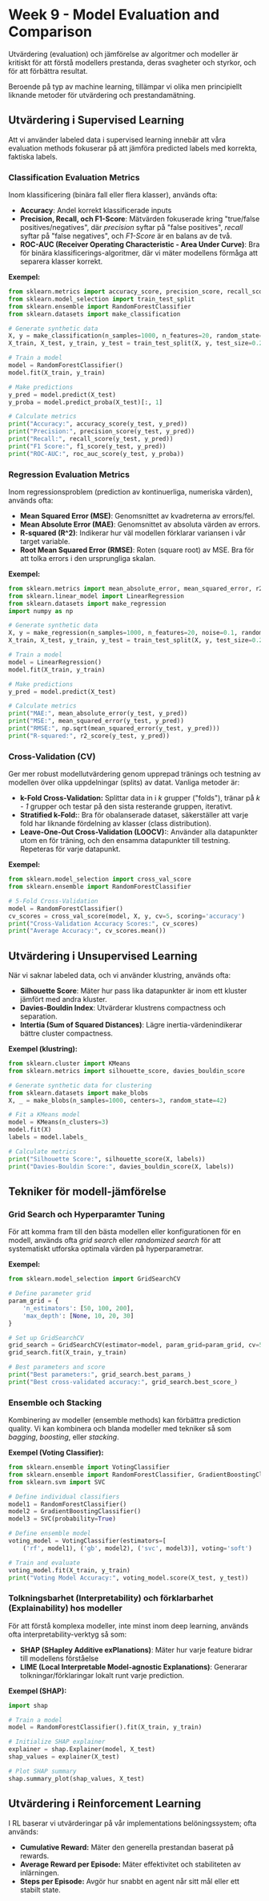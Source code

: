# Week 9 - Model Evaluation and Comparison

Utvärdering (evaluation) och jämförelse av algoritmer och modeller är kritiskt för att
förstå modellers prestanda, deras svagheter och styrkor, och för att förbättra resultat.

Beroende på typ av machine learning, tillämpar vi olika men principiellt liknande metoder för utvärdering och prestandamätning.

## Utvärdering i Supervised Learning

Att vi använder labeled data i supervised learning innebär att våra evaluation methods fokuserar på
att jämföra predicted labels med korrekta, faktiska labels.

### Classification Evaluation Metrics

Inom klassificering (binära fall eller flera klasser), används ofta:

- **Accuracy**: Andel korrekt klassificerade inputs
- **Precision, Recall, och F1-Score**: Mätvärden fokuserade kring "true/false positives/negatives", där *precision* syftar på "false positives", *recall* syftar på "false negatives", och *F1-Score* är en balans av de två.
- **ROC-AUC (Receiver Operating Characteristic - Area Under Curve)**: Bra för binära klassificerings-algoritmer, där vi mäter modellens förmåga att separera klasser korrekt.

**Exempel:**

```python
from sklearn.metrics import accuracy_score, precision_score, recall_score, f1_score, roc_auc_score
from sklearn.model_selection import train_test_split
from sklearn.ensemble import RandomForestClassifier
from sklearn.datasets import make_classification

# Generate synthetic data
X, y = make_classification(n_samples=1000, n_features=20, random_state=42)
X_train, X_test, y_train, y_test = train_test_split(X, y, test_size=0.2, random_state=42)

# Train a model
model = RandomForestClassifier()
model.fit(X_train, y_train)

# Make predictions
y_pred = model.predict(X_test)
y_proba = model.predict_proba(X_test)[:, 1]

# Calculate metrics
print("Accuracy:", accuracy_score(y_test, y_pred))
print("Precision:", precision_score(y_test, y_pred))
print("Recall:", recall_score(y_test, y_pred))
print("F1 Score:", f1_score(y_test, y_pred))
print("ROC-AUC:", roc_auc_score(y_test, y_proba))
```

### Regression Evaluation Metrics

Inom regressionsproblem (prediction av kontinuerliga, numeriska värden), används ofta:

- **Mean Squared Error (MSE)**: Genomsnittet av kvadreterna av errors/fel.
- **Mean Absolute Error (MAE)**: Genomsnittet av absoluta värden av errors.
- **R-squared (R^2)**: Indikerar hur väl modellen förklarar variansen i vår target variable.
- **Root Mean Squared Error (RMSE)**: Roten (square root) av MSE. Bra för att tolka errors i den ursprungliga skalan.

**Exempel:**

```python
from sklearn.metrics import mean_absolute_error, mean_squared_error, r2_score
from sklearn.linear_model import LinearRegression
from sklearn.datasets import make_regression
import numpy as np

# Generate synthetic data
X, y = make_regression(n_samples=1000, n_features=20, noise=0.1, random_state=42)
X_train, X_test, y_train, y_test = train_test_split(X, y, test_size=0.2, random_state=42)

# Train a model
model = LinearRegression()
model.fit(X_train, y_train)

# Make predictions
y_pred = model.predict(X_test)

# Calculate metrics
print("MAE:", mean_absolute_error(y_test, y_pred))
print("MSE:", mean_squared_error(y_test, y_pred))
print("RMSE:", np.sqrt(mean_squared_error(y_test, y_pred)))
print("R-squared:", r2_score(y_test, y_pred))
```

### Cross-Validation (CV)

Ger mer robust modellutvärdering genom upprepad tränings och testning av modellen över olika uppdelningar (splits) av datat.
Vanliga metoder är:

- **k-Fold Cross-Validation:** Splittar data in i *k* grupper ("folds"), tränar på *k - 1* grupper och testar på den sista resterande gruppen, iterativt.
- **Stratified k-Fold:**: Bra för obalanserade dataset, säkerställer att varje fold har liknande fördelning av klasser (class distribution).
- **Leave-One-Out Cross-Validation (LOOCV):**: Använder alla datapunkter utom en för träning, och den ensamma datapunkter till testning. Repeteras för varje datapunkt.

**Exempel:**

```python
from sklearn.model_selection import cross_val_score
from sklearn.ensemble import RandomForestClassifier

# 5-Fold Cross-Validation
model = RandomForestClassifier()
cv_scores = cross_val_score(model, X, y, cv=5, scoring='accuracy')
print("Cross-Validation Accuracy Scores:", cv_scores)
print("Average Accuracy:", cv_scores.mean())
```

## Utvärdering i Unsupervised Learning

När vi saknar labeled data, och vi använder klustring, används ofta:

- **Silhouette Score**: Mäter hur pass lika datapunkter är inom ett kluster jämfört med andra kluster.
- **Davies-Bouldin Index**: Utvärderar klustrens compactness och separation.
- **Intertia (Sum of Squared Distances)**: Lägre inertia-värdenindikerar bättre cluster compactness.

**Exempel (klustring):**

```python
from sklearn.cluster import KMeans
from sklearn.metrics import silhouette_score, davies_bouldin_score

# Generate synthetic data for clustering
from sklearn.datasets import make_blobs
X, _ = make_blobs(n_samples=1000, centers=3, random_state=42)

# Fit a KMeans model
model = KMeans(n_clusters=3)
model.fit(X)
labels = model.labels_

# Calculate metrics
print("Silhouette Score:", silhouette_score(X, labels))
print("Davies-Bouldin Score:", davies_bouldin_score(X, labels))
```

## Tekniker för modell-jämförelse

### Grid Search och Hyperparamter Tuning

För att komma fram till den bästa modellen eller konfigurationen för en modell, används ofta *grid search* eller *randomized search* för att systematiskt utforska optimala värden på hyperparametrar.

**Exempel:**

```python
from sklearn.model_selection import GridSearchCV

# Define parameter grid
param_grid = {
    'n_estimators': [50, 100, 200],
    'max_depth': [None, 10, 20, 30]
}

# Set up GridSearchCV
grid_search = GridSearchCV(estimator=model, param_grid=param_grid, cv=5, scoring='accuracy')
grid_search.fit(X_train, y_train)

# Best parameters and score
print("Best parameters:", grid_search.best_params_)
print("Best cross-validated accuracy:", grid_search.best_score_)
```

### Ensemble och Stacking

Kombinering av modeller (ensemble methods) kan förbättra prediction quality. Vi kan kombinera och blanda modeller med tekniker så som *bagging*, *boosting*, eller *stacking*.

**Exempel (Voting Classifier):**

```python
from sklearn.ensemble import VotingClassifier
from sklearn.ensemble import RandomForestClassifier, GradientBoostingClassifier
from sklearn.svm import SVC

# Define individual classifiers
model1 = RandomForestClassifier()
model2 = GradientBoostingClassifier()
model3 = SVC(probability=True)

# Define ensemble model
voting_model = VotingClassifier(estimators=[
    ('rf', model1), ('gb', model2), ('svc', model3)], voting='soft')

# Train and evaluate
voting_model.fit(X_train, y_train)
print("Voting Model Accuracy:", voting_model.score(X_test, y_test))
```

### Tolkningsbarhet (Interpretability) och förklarbarhet (Explainability) hos modeller

För att förstå komplexa modeller, inte minst inom deep learning, används ofta interpretability-verktyg så som:

- **SHAP (SHapley Additive exPlanations)**: Mäter hur varje feature bidrar till modellens förståelse
- **LIME (Local Interpretable Model-agnostic Explanations)**: Generarar tolkningar/förklaringar lokalt runt varje prediction.

**Exempel (SHAP):**

```python
import shap

# Train a model
model = RandomForestClassifier().fit(X_train, y_train)

# Initialize SHAP explainer
explainer = shap.Explainer(model, X_test)
shap_values = explainer(X_test)

# Plot SHAP summary
shap.summary_plot(shap_values, X_test)
```

## Utvärdering i Reinforcement Learning

I RL baserar vi utvärderingar på vår implementations belöningssystem; ofta används:

- **Cumulative Reward:** Mäter den generella prestandan baserat på rewards.
- **Average Reward per Episode:** Mäter effektivitet och stabiliteten av inlärningen.
- **Steps per Episode:** Avgör hur snabbt en agent når sitt mål eller ett stabilt state.